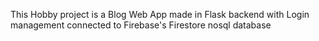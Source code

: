 This Hobby project is a Blog Web App made in Flask backend with Login management connected to Firebase's Firestore nosql database
